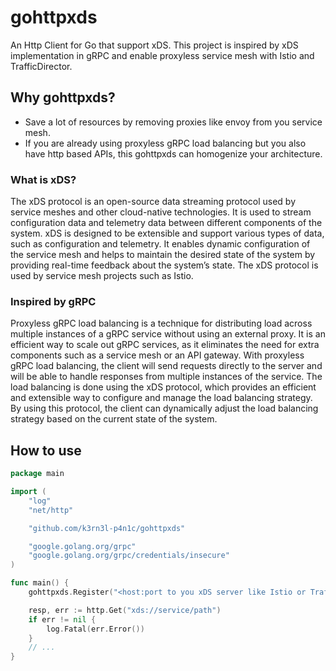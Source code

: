 # gohttpxds

An Http Client for Go that support xDS. This project is inspired by xDS implementation in gRPC and enable proxyless service mesh with Istio and TrafficDirector.

## Why gohttpxds?

- Save a lot of resources by removing proxies like envoy from you service mesh.
- If you are already using proxyless gRPC load balancing but you also have http based APIs, this gohttpxds can homogenize your architecture.

### What is xDS?

The xDS protocol is an open-source data streaming protocol used by service meshes and other cloud-native technologies. It is used to stream configuration data and telemetry data between different components of the system. xDS is designed to be extensible and support various types of data, such as configuration and telemetry. It enables dynamic configuration of the service mesh and helps to maintain the desired state of the system by providing real-time feedback about the system’s state. The xDS protocol is used by service mesh projects such as Istio.

### Inspired by gRPC

Proxyless gRPC load balancing is a technique for distributing load across multiple instances of a gRPC service without using an external proxy. It is an efficient way to scale out gRPC services, as it eliminates the need for extra components such as a service mesh or an API gateway. With proxyless gRPC load balancing, the client will send requests directly to the server and will be able to handle responses from multiple instances of the service. The load balancing is done using the xDS protocol, which provides an efficient and extensible way to configure and manage the load balancing strategy. By using this protocol, the client can dynamically adjust the load balancing strategy based on the current state of the system.

## How to use

``` Go
package main

import (
    "log"
    "net/http"

    "github.com/k3rn3l-p4n1c/gohttpxds"

    "google.golang.org/grpc"
    "google.golang.org/grpc/credentials/insecure"
)

func main() {
    gohttpxds.Register("<host:port to you xDS server like Istio or TrafficDirector>", grpc.WithTransportCredentials(insecure.NewCredentials()), "<node Id>")

    resp, err := http.Get("xds://service/path")
    if err != nil {
        log.Fatal(err.Error())
    }
    // ...
}

```
